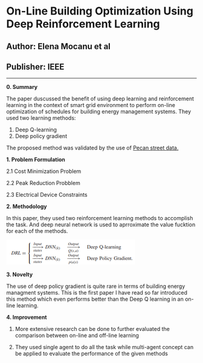 # On-Line Building Optimization Using Deep Reinforcement Learning 

## Author: Elena Mocanu et al 
## Publisher: IEEE 
------
**0. Summary**

The paper duscussed the benefit of using deep learning and reinforcement learning in the context of smart grid environment to perform on-line optimization of schedules for building energy management systems. They used two learning methods: 

1. Deep Q-learning 
2. Deep policy gradient 

The proposed method was validated by the use of [Pecan street data.](https://www.pecanstreet.org/)

**1. Problem Formulation** 

2.1 Cost Minimization Problem 

2.2 Peak Reduction Probblem 

2.3 Electrical Device Constraints 

**2. Methodology** 

In this paper, they used two reinforcement learning methods to accomplish the task. And deep neural network is used to aprroximate the value fucktion for each of the methods. 

![](https://github.com/mdshohrabhossain/research-materials-/blob/master/Figures/paper2.1.PNG)

**3. Novelty** 

The use of deep policy gradient is quite rare in terms of building energy managment systems. This is the first paper I have read so far introduced this method which even performs better than the Deep Q learning in an on-line learning. 

**4. Improvement** 

1. More extensive research can be done to further evaluated the comparison between on-line and off-line learning

2. They used single agent to do all the task while multi-agent concept can be applied to evaluate the performance of the given methods 
